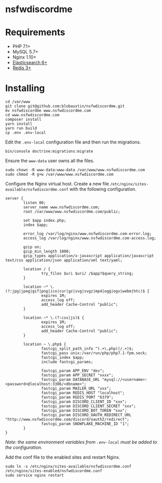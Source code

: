 nsfwdiscordme
=============

# Requirements
* PHP 7.1+
* MySQL 5.7+
* Nginx 1.10+
* [Elasticsearch 6+](https://tecadmin.net/setup-elasticsearch-on-ubuntu/)
* [Redis 3+](https://tecadmin.net/install-redis-ubuntu/)

# Installing
```
cd /var/www
git clone git@github.com:blubaustin/nsfwdiscordme.git
mv nsfwdiscordme www.nsfwdiscordme.com
cd www.nsfwdiscordme.com
composer install
yarn install
yarn run build
cp .env .env-local
```

Edit the `.env-local` configuration file and then run the migrations.

```
bin/console doctrine:migrations:migrate
```

Ensure the `www-data` user owns all the files.

```
sudo chown -R www-data:www-data /var/www/www.nsfwdiscordme.com
sudo chmod -R g+w /var/www/www.nsfwdiscordme.com
```

Configure the Nginx virtual host. Create a new file `/etc/nginx/sites-available/nsfwdiscordme.conf` with the following configuration.

```
server {
        listen 80;
        server_name www.nsfwdiscordme.com;
        root /var/www/www.nsfwdiscordme.com/public;

        set $app index.php;
        index $app;

        error_log /var/log/nginx/www.nsfwdiscordme.com-error.log;
        access_log /var/log/nginx/www.nsfwdiscordme.com-access.log;

        gzip on;
        gzip_min_length 1000;
        gzip_types application/x-javascript application/javascript text/css application/json application/xml text/yaml;

        location / {
                try_files $uri $uri/ /$app?$query_string;
        }
        
        location ~* \.(?:jpg|jpeg|gif|png|ico|cur|gz|svg|svgz|mp4|ogg|ogv|webm|htc)$ {
                expires 1M;
                access_log off;
                add_header Cache-Control "public";
        }

        location ~* \.(?:css|js)$ {
                expires 1M;
                access_log off;
                add_header Cache-Control "public";
        }

        location ~ \.php$ {
                fastcgi_split_path_info ^(.+\.php)(/.+)$;
                fastcgi_pass unix:/var/run/php/php7.1-fpm.sock;
                fastcgi_index $app;
                include fastcgi_params;

                fastcgi_param APP_ENV "dev";
                fastcgi_param APP_SECRET "xxxx";
                fastcgi_param DATABASE_URL "mysql://<username>:<password>@localhost:3306/<dbname>";
                fastcgi_param MAILER_URL "xxx";
                fastcgi_param REDIS_HOST "localhost";
                fastcgi_param REDIS_PORT "6379";
                fastcgi_param DISCORD_CLIENT_ID "xxx";
                fastcgi_param DISCORD_CLIENT_SECRET "xxx";
                fastcgi_param DISCORD_BOT_TOKEN "xxx";
                fastcgi_param DISCORD_OAUTH_REDIRECT_URL "http://www.nsfwdiscordme.com/discord/oauth2/redirect";
                fastcgi_param SNOWFLAKE_MACHINE_ID "1";
        }
}

```

*Note: the same environment variables from `.env-local` must be added to the configuration.*

Add the conf file to the enabled sites and restart Nginx.

```
sudo ln -s /etc/nginx/sites-available/nsfwdiscordme.conf /etc/nginx/sites-enabled/nsfwdiscordme.conf
sudo service nginx restart
```
